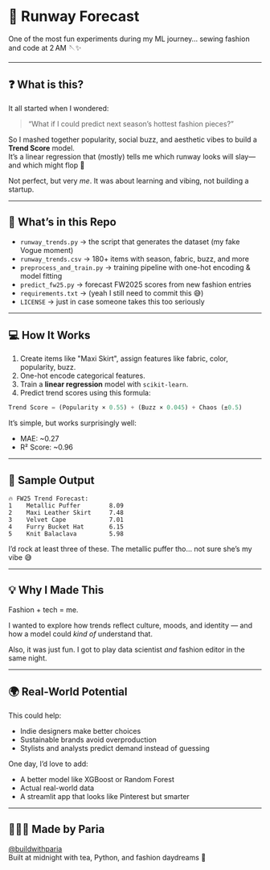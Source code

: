 
# 🧵 Runway Forecast

One of the most fun experiments during my ML journey… sewing fashion and code at 2 AM 🪡✨

---

## ❓ What is this?

It all started when I wondered:  
> “What if I could predict next season’s hottest fashion pieces?”

So I mashed together popularity, social buzz, and aesthetic vibes to build a **Trend Score** model.  
It’s a linear regression that (mostly) tells me which runway looks will slay—and which might flop 🙈

Not perfect, but very *me*. It was about learning and vibing, not building a startup.

---

## 📂 What’s in this Repo

- `runway_trends.py` → the script that generates the dataset (my fake Vogue moment)
- `runway_trends.csv` → 180+ items with season, fabric, buzz, and more
- `preprocess_and_train.py` → training pipeline with one-hot encoding & model fitting
- `predict_fw25.py` → forecast FW2025 scores from new fashion entries
- `requirements.txt` → (yeah I still need to commit this 😅)
- `LICENSE` → just in case someone takes this too seriously

---

## 💻 How It Works

1. Create items like "Maxi Skirt", assign features like fabric, color, popularity, buzz.
2. One-hot encode categorical features.
3. Train a **linear regression** model with `scikit-learn`.
4. Predict trend scores using this formula:

```python
Trend Score = (Popularity × 0.55) + (Buzz × 0.045) + Chaos (±0.5)
```

It’s simple, but works surprisingly well:
- MAE: ~0.27
- R² Score: ~0.96

---

## 🔮 Sample Output

```text
🔥 FW25 Trend Forecast:
1    Metallic Puffer        8.09
2    Maxi Leather Skirt     7.48
3    Velvet Cape            7.01
4    Furry Bucket Hat       6.15
5    Knit Balaclava         5.98
```

I’d rock at least three of these. The metallic puffer tho… not sure she’s my vibe 😅

---

## 💡 Why I Made This

Fashion + tech = me.

I wanted to explore how trends reflect culture, moods, and identity — and how a model could *kind of* understand that.

Also, it was just fun. I got to play data scientist *and* fashion editor in the same night.

---

## 🌍 Real-World Potential

This could help:
- Indie designers make better choices
- Sustainable brands avoid overproduction
- Stylists and analysts predict demand instead of guessing

One day, I’d love to add:
- A better model like XGBoost or Random Forest
- Actual real-world data
- A streamlit app that looks like Pinterest but smarter

---

## 👩🏻‍💻 Made by Paria

[@buildwithparia](https://github.com/buildwithparia)  
Built at midnight with tea, Python, and fashion daydreams 💅
